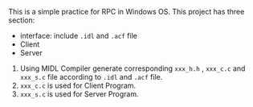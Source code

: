 This is a simple practice for RPC in Windows OS.
This project has three section:
- interface: include `.idl` and `.acf` file
- Client
- Server

1. Using MIDL Compiler generate corresponding `xxx_h.h` , `xxx_c.c` and `xxx_s.c` file
   according to `.idl` and `.acf` file.
2. `xxx_c.c` is used for Client Program.
3. `xxx_s.c` is used for Server Program.
